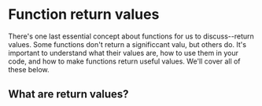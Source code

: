 # Function return values

There's one last essential concept about functions for us to discuss--return values. Some functions don't return a significcant valu, but others do. It's important to understand what their values are, how to use them in your code, and how to make functions return useful values. We'll cover all of these below.

## What are return values?

